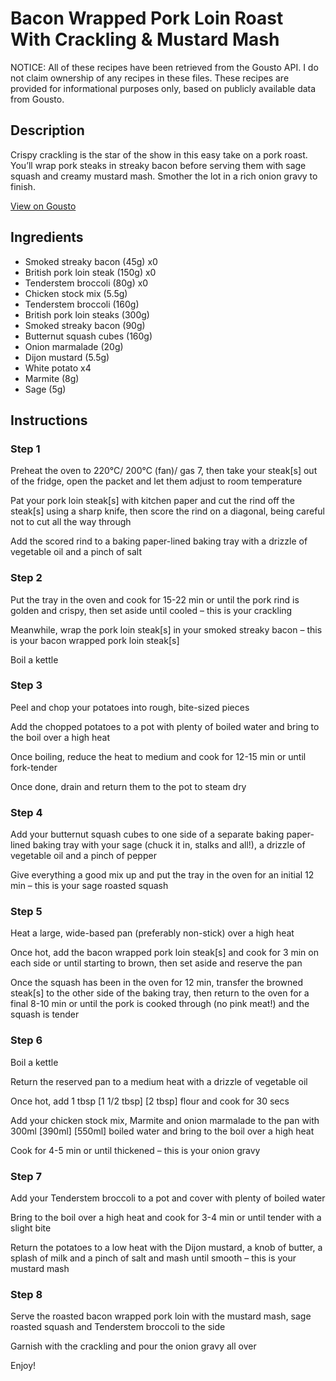 # Bacon Wrapped Pork Loin Roast With Crackling & Mustard Mash

NOTICE: All of these recipes have been retrieved from the Gousto API. I do not claim ownership of any recipes in these files. These recipes are provided for informational purposes only, based on publicly available data from Gousto.

## Description

Crispy crackling is the star of the show in this easy take on a pork roast. You’ll wrap pork steaks in streaky bacon before serving them with sage squash and creamy mustard mash. Smother the lot in a rich onion gravy to finish. 

[View on Gousto](https://www.gousto.co.uk/recipes/cookbook/bacon-wrapped-pork-loin-roast-with-crackling-mustard-mash)

## Ingredients

- Smoked streaky bacon (45g) x0
- British pork loin steak (150g) x0
- Tenderstem broccoli (80g) x0
- Chicken stock mix (5.5g)
- Tenderstem broccoli (160g)
- British pork loin steaks (300g)
- Smoked streaky bacon (90g)
- Butternut squash cubes (160g)
- Onion marmalade (20g)
- Dijon mustard (5.5g)
- White potato x4
- Marmite (8g)
- Sage (5g)

## Instructions


### Step 1

Preheat the oven to 220°C/ 200°C (fan)/ gas 7, then take your steak[s] out of the fridge, open the packet and let them adjust to room temperature

Pat your pork loin steak[s] with kitchen paper and cut the rind off the steak[s] using a sharp knife, then score the rind on a diagonal, being careful not to cut all the way through

Add the scored rind to a baking paper-lined baking tray with a drizzle of vegetable oil and a pinch of salt


### Step 2

Put the tray in the oven and cook for 15-22 min or until the pork rind is golden and crispy, then set aside until cooled – this is your crackling

Meanwhile, wrap the pork loin steak[s] in your smoked streaky bacon – this is your bacon wrapped pork loin steak[s]

Boil a kettle


### Step 3

Peel and chop your potatoes into rough, bite-sized pieces

Add the chopped potatoes to a pot with plenty of boiled water and bring to the boil over a high heat

Once boiling, reduce the heat to medium and cook for 12-15 min or until fork-tender

Once done, drain and return them to the pot to steam dry


### Step 4

Add your butternut squash cubes to one side of a separate baking paper-lined baking tray with your sage (chuck it in, stalks and all!), a drizzle of vegetable oil and a pinch of pepper

Give everything a good mix up and put the tray in the oven for an initial 12 min – this is your sage roasted squash


### Step 5

Heat a large, wide-based pan (preferably non-stick) over a high heat

Once hot, add the bacon wrapped pork loin steak[s] and cook for 3 min on each side or until starting to brown, then set aside and reserve the pan

Once the squash has been in the oven for 12 min, transfer the browned steak[s] to the other side of the baking tray, then return to the oven for a final 8-10 min or until the pork is cooked through (no pink meat!) and the squash is tender


### Step 6

Boil a kettle

Return the reserved pan to a medium heat with a drizzle of vegetable oil

Once hot, add 1 tbsp <span class="text-purple">[1 1/2 tbsp]</span> <span class="text-danger">[2 tbsp]</span> flour and cook for 30 secs

Add your chicken stock mix, Marmite and onion marmalade to the pan with 300ml <span class="text-purple">[390ml]</span> <span class="text-danger">[550ml]</span> boiled water and bring to the boil over a high heat

Cook for 4-5 min or until thickened – this is your onion gravy


### Step 7

Add your Tenderstem broccoli to a pot and cover with plenty of boiled water

Bring to the boil over a high heat and cook for 3-4 min or until tender with a slight bite

Return the potatoes to a low heat with the Dijon mustard, a knob of butter, a splash of milk and a pinch of salt and mash until smooth – this is your mustard mash

### Step 8

Serve the roasted bacon wrapped pork loin with the mustard mash, sage roasted squash and Tenderstem broccoli to the side

Garnish with the crackling and pour the onion gravy all over

Enjoy!

